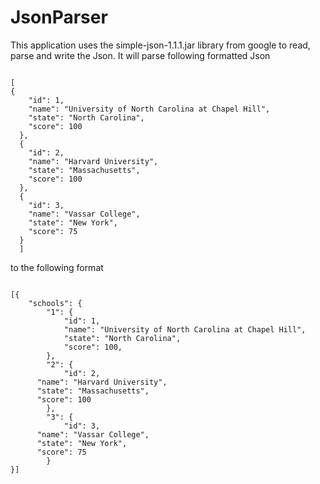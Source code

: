# JsonParser
This application uses the simple-json-1.1.1.jar library from google to read, parse and write the Json. It will parse following formatted Json

<code>
[
{
    "id": 1,
    "name": "University of North Carolina at Chapel Hill",
    "state": "North Carolina",
    "score": 100
  },
  {
    "id": 2,
    "name": "Harvard University",
    "state": "Massachusetts",
    "score": 100
  },
  {
    "id": 3,
    "name": "Vassar College",
    "state": "New York",
    "score": 75
  }
  ]
</code>

to the following format

<code>
[{
	"schools": {
		"1": {
			"id": 1,
			"name": "University of North Carolina at Chapel Hill",
			"state": "North Carolina",
			"score": 100,
		},
		"2": {
			"id": 2,
      "name": "Harvard University",
      "state": "Massachusetts",
      "score": 100
		},
		"3": {
			"id": 3,
      "name": "Vassar College",
      "state": "New York",
      "score": 75
		}
}]
</code>
